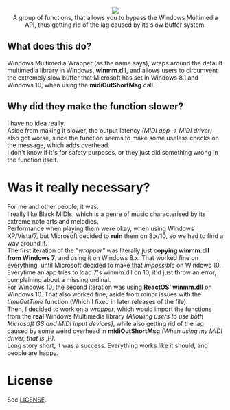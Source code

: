 <p align="center">
  <img src="https://i.imgur.com/iFLDs6C.png">
  <br />
  A group of functions, that allows you to bypass the Windows Multimedia API, thus getting rid of the lag caused by its slow buffer system.
</p>

## What does this do?
Windows Multimedia Wrapper (as the name says), wraps around the default multimedia library in Windows, **winmm.dll**, and allows users to circumvent the extremely slow buffer that Microsoft has set in Windows 8.1 and Windows 10, when using the **midiOutShortMsg** call.

## Why did they make the function slower?
I have no idea really.<br/>
Aside from making it slower, the output latency *(MIDI app -> MIDI driver)* also got worse, since the function seems to make some useless checks on the message, which adds overhead.<br/>
I don't know if it's for safety purposes, or they just did something wrong in the function itself.

# Was it really necessary?
For me and other people, it was.<br/>
I really like Black MIDIs, which is a genre of music characterised by its extreme note arts and melodies.<br/>
Performance when playing them were okay, when using Windows XP/Vista/7, but Microsoft decided to **ruin** them on 8.x/10, so we had to find a way around it.<br/>
The first iteration of the *"wrapper"* was literally just **copying winmm.dll from Windows 7**, and using it on Windows 8.x. That worked fine on everything, until Microsoft decided to make that *impossible* on Windows 10. Everytime an app tries to load 7's winmm.dll on 10, it'd just throw an error, complaining about a missing ordinal.<br/>
For Windows 10, the second iteration was using **ReactOS' winmm.dll** on Windows 10. That also worked fine, aside from minor issues with the *timeGetTime* function (Which I fixed in later releases of the file).<br/>
Then, I decided to work on a *wrapper*, which would import the functions from the **real** Windows Multimedia library *(Allowing users to use both Microsoft GS and MIDI input devices)*, while also getting rid of the lag caused by some weird overhead in **midiOutShortMsg** *(When using my MIDI driver, that is ;P)*.<br/>
Long story short, it was a success. Everything works like it should, and people are happy.

# License
See [LICENSE](LICENSE.md).
